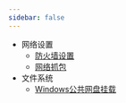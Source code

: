 ```yaml
---
sidebar: false
---
```


- 网络设置
  - [防火墙设置](../01.网络设置/防火墙设置.md)
  - [网络抓包](../01.网络设置/网络抓包.md)
- 文件系统
  - [Windows公共网盘挂载](../02.文件系统/Windows公共网盘挂载.md)